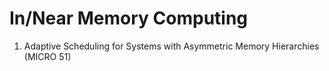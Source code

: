 In/Near Memory Computing
=====
<ol>
   <li> Adaptive Scheduling for Systems with Asymmetric Memory Hierarchies (MICRO 51) </li>
</ol>

